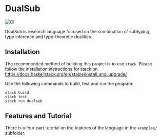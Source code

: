 # DualSub
![CI](https://github.com/ps-tuebingen/algebraic-subtyping-implementation/workflows/CI/badge.svg?branch=main)

DualSub is research language focused on the combination of subtyping, type inference and type-theoretic dualities.

## Installation

The recommended method of building this project is to use `stack`.
Please follow the installation instructions for stack on https://docs.haskellstack.org/en/stable/install_and_upgrade/

Use the following commands to build, test and run the program:

```
stack build
stack test
stack run dualsub
```

## Features and Tutorial

There is a four-part tutorial on the features of the language in the  `examples/` subfolder.

